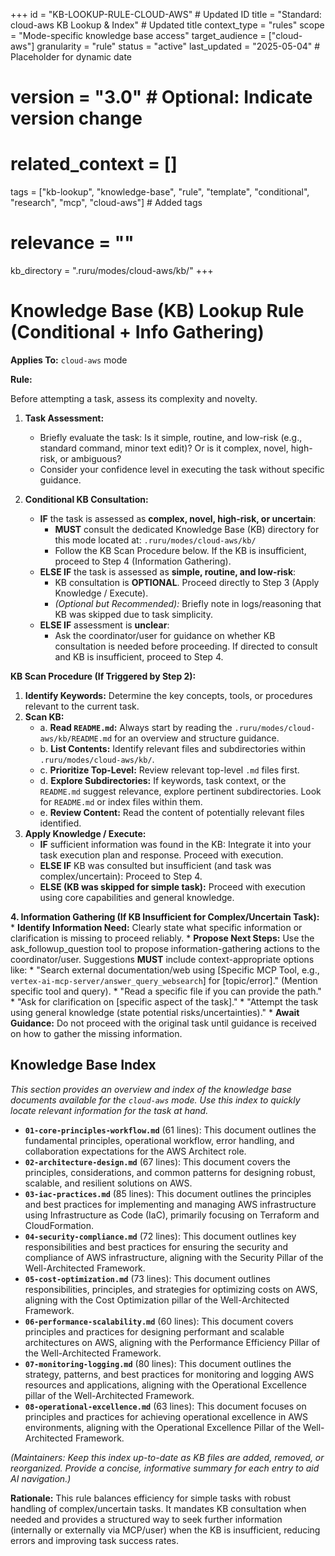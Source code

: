 +++
id = "KB-LOOKUP-RULE-CLOUD-AWS" # Updated ID
title = "Standard: cloud-aws KB Lookup & Index" # Updated title
context_type = "rules"
scope = "Mode-specific knowledge base access"
target_audience = ["cloud-aws"]
granularity = "rule"
status = "active"
last_updated = "2025-05-04" # Placeholder for dynamic date
# version = "3.0" # Optional: Indicate version change
# related_context = []
tags = ["kb-lookup", "knowledge-base", "rule", "template", "conditional", "research", "mcp", "cloud-aws"] # Added tags
# relevance = ""
kb_directory = ".ruru/modes/cloud-aws/kb/"
+++

# Knowledge Base (KB) Lookup Rule (Conditional + Info Gathering)

**Applies To:** `cloud-aws` mode

**Rule:**

Before attempting a task, assess its complexity and novelty.

1.  **Task Assessment:**
    *   Briefly evaluate the task: Is it simple, routine, and low-risk (e.g., standard command, minor text edit)? Or is it complex, novel, high-risk, or ambiguous?
    *   Consider your confidence level in executing the task without specific guidance.

2.  **Conditional KB Consultation:**
    *   **IF** the task is assessed as **complex, novel, high-risk, or uncertain**:
        *   **MUST** consult the dedicated Knowledge Base (KB) directory for this mode located at: `.ruru/modes/cloud-aws/kb/`
        *   Follow the KB Scan Procedure below. If the KB is insufficient, proceed to Step 4 (Information Gathering).
    *   **ELSE IF** the task is assessed as **simple, routine, and low-risk**:
        *   KB consultation is **OPTIONAL**. Proceed directly to Step 3 (Apply Knowledge / Execute).
        *   *(Optional but Recommended):* Briefly note in logs/reasoning that KB was skipped due to task simplicity.
    *   **ELSE IF** assessment is **unclear**:
        *   Ask the coordinator/user for guidance on whether KB consultation is needed before proceeding. If directed to consult and KB is insufficient, proceed to Step 4.

**KB Scan Procedure (If Triggered by Step 2):**

1.  **Identify Keywords:** Determine the key concepts, tools, or procedures relevant to the current task.
2.  **Scan KB:**
    *   a. **Read `README.md`:** Always start by reading the `.ruru/modes/cloud-aws/kb/README.md` for an overview and structure guidance.
    *   b. **List Contents:** Identify relevant files and subdirectories within `.ruru/modes/cloud-aws/kb/`.
    *   c. **Prioritize Top-Level:** Review relevant top-level `.md` files first.
    *   d. **Explore Subdirectories:** If keywords, task context, or the `README.md` suggest relevance, explore pertinent subdirectories. Look for `README.md` or index files within them.
    *   e. **Review Content:** Read the content of potentially relevant files identified.
3.  **Apply Knowledge / Execute:**
    *   **IF** sufficient information was found in the KB: Integrate it into your task execution plan and response. Proceed with execution.
    *   **ELSE IF** KB was consulted but insufficient (and task was complex/uncertain): Proceed to Step 4.
    *   **ELSE (KB was skipped for simple task):** Proceed with execution using core capabilities and general knowledge.

**4. Information Gathering (If KB Insufficient for Complex/Uncertain Task):**
    *   **Identify Information Need:** Clearly state what specific information or clarification is missing to proceed reliably.
    *   **Propose Next Steps:** Use the ask_followup_question tool to propose information-gathering actions to the coordinator/user. Suggestions **MUST** include context-appropriate options like:
        *   "Search external documentation/web using [Specific MCP Tool, e.g., `vertex-ai-mcp-server/answer_query_websearch`] for [topic/error]." (Mention specific tool and query).
        *   "Read a specific file if you can provide the path."
        *   "Ask for clarification on [specific aspect of the task]."
        *   "Attempt the task using general knowledge (state potential risks/uncertainties)."
    *   **Await Guidance:** Do not proceed with the original task until guidance is received on how to gather the missing information.

## Knowledge Base Index

*This section provides an overview and index of the knowledge base documents available for the `cloud-aws` mode. Use this index to quickly locate relevant information for the task at hand.*

*   **`01-core-principles-workflow.md`** (61 lines): This document outlines the fundamental principles, operational workflow, error handling, and collaboration expectations for the AWS Architect role.
*   **`02-architecture-design.md`** (67 lines): This document covers the principles, considerations, and common patterns for designing robust, scalable, and resilient solutions on AWS.
*   **`03-iac-practices.md`** (85 lines): This document outlines the principles and best practices for implementing and managing AWS infrastructure using Infrastructure as Code (IaC), primarily focusing on Terraform and CloudFormation.
*   **`04-security-compliance.md`** (72 lines): This document outlines key responsibilities and best practices for ensuring the security and compliance of AWS infrastructure, aligning with the Security Pillar of the Well-Architected Framework.
*   **`05-cost-optimization.md`** (73 lines): This document outlines responsibilities, principles, and strategies for optimizing costs on AWS, aligning with the Cost Optimization pillar of the Well-Architected Framework.
*   **`06-performance-scalability.md`** (60 lines): This document covers principles and practices for designing performant and scalable architectures on AWS, aligning with the Performance Efficiency Pillar of the Well-Architected Framework.
*   **`07-monitoring-logging.md`** (80 lines): This document outlines the strategy, patterns, and best practices for monitoring and logging AWS resources and applications, aligning with the Operational Excellence pillar of the Well-Architected Framework.
*   **`08-operational-excellence.md`** (63 lines): This document focuses on principles and practices for achieving operational excellence in AWS environments, aligning with the Operational Excellence Pillar of the Well-Architected Framework.

*(Maintainers: Keep this index up-to-date as KB files are added, removed, or reorganized. Provide a concise, informative summary for each entry to aid AI navigation.)*


**Rationale:** This rule balances efficiency for simple tasks with robust handling of complex/uncertain tasks. It mandates KB consultation when needed and provides a structured way to seek further information (internally or externally via MCP/user) when the KB is insufficient, reducing errors and improving task success rates.